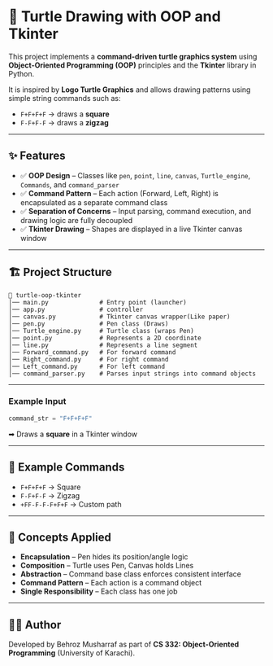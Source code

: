 # 🐢 Turtle Drawing with OOP and Tkinter  

This project implements a **command-driven turtle graphics system** using **Object-Oriented Programming (OOP)** principles and the **Tkinter** library in Python.  

It is inspired by **Logo Turtle Graphics** and allows drawing patterns using simple string commands such as:  

- `F+F+F+F` → draws a **square**  
- `F-F+F-F` → draws a **zigzag**  

---

## ✨ Features  

- ✅ **OOP Design** – Classes like `pen`, `point`, `line`, `canvas`, `Turtle_engine`, `Commands`, and `command_parser`  
- ✅ **Command Pattern** – Each action (Forward, Left, Right) is encapsulated as a separate command class  
- ✅ **Separation of Concerns** – Input parsing, command execution, and drawing logic are fully decoupled  
- ✅ **Tkinter Drawing** – Shapes are displayed in a live Tkinter canvas window   

---

## 🏗 Project Structure  

```
📂 turtle-oop-tkinter
│── main.py              # Entry point (launcher)
│── app.py               # controller
│── canvas.py            # Tkinter canvas wrapper(Like paper)
│── pen.py               # Pen class (Draws)
│── Turtle_engine.py     # Turtle class (wraps Pen)
│── point.py             # Represents a 2D coordinate
│── line.py              # Represents a line segment
│── Forward_command.py   # For forward command
│── Right_command.py     # For right command
│── Left_command.py      # For left command
│── command_parser.py    # Parses input strings into command objects

```

---

### Example Input 

```python
command_str = "F+F+F+F"
```
➡ Draws a **square** in a Tkinter window  

---

## 🔧 Example Commands  

- `F+F+F+F` → Square  
- `F-F+F-F` → Zigzag  
- `+FF-F-F-F+F+F` → Custom path  

---

## 🧠 Concepts Applied  

- **Encapsulation** – Pen hides its position/angle logic  
- **Composition** – Turtle uses Pen, Canvas holds Lines  
- **Abstraction** – Command base class enforces consistent interface  
- **Command Pattern** – Each action is a command object  
- **Single Responsibility** – Each class has one job  

---

## 👨‍💻 Author  

Developed by Behroz Musharraf as part of **CS 332: Object-Oriented Programming** (University of Karachi).  

